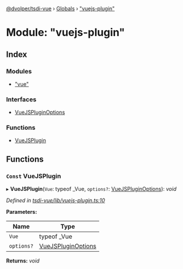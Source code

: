[@dvolper/tsdi-vue](../README.md) › [Globals](../globals.md) › ["vuejs-plugin"](_vuejs_plugin_.md)

# Module: "vuejs-plugin"

## Index

### Modules

* ["vue"](_vuejs_plugin_._vue_.md)

### Interfaces

* [VueJSPluginOptions](../interfaces/_vuejs_plugin_.vuejspluginoptions.md)

### Functions

* [VueJSPlugin](_vuejs_plugin_.md#const-vuejsplugin)

## Functions

### `Const` VueJSPlugin

▸ **VueJSPlugin**(`Vue`: typeof _Vue, `options?`: [VueJSPluginOptions](../interfaces/_vuejs_plugin_.vuejspluginoptions.md)): *void*

*Defined in [tsdi-vue/lib/vuejs-plugin.ts:10](https://github.com/DavidVollmers/typescript-dependency-injection/blob/eb92b3f/packages/tsdi-vue/lib/vuejs-plugin.ts#L10)*

**Parameters:**

Name | Type |
------ | ------ |
`Vue` | typeof _Vue |
`options?` | [VueJSPluginOptions](../interfaces/_vuejs_plugin_.vuejspluginoptions.md) |

**Returns:** *void*
